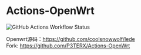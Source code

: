# Actions-OpenWrt
![GitHub Actions Workflow Status](https://img.shields.io/github/actions/workflow/status/97xiami/Actions/openwrt-builder.yml)

Openwrt源码：https://github.com/coolsnowwolf/lede<br>
Fork: https://github.com/P3TERX/Actions-OpenWrt
